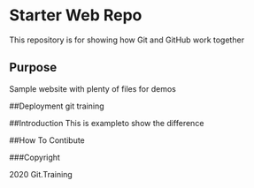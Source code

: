 # Starter Web Repo

This repository is for showing how Git and GitHub work together

## Purpose

Sample website with plenty of files for demos

##Deployment
git training

##Introduction
This is exampleto show the difference

##How To Contibute

###Copyright

2020 Git.Training
